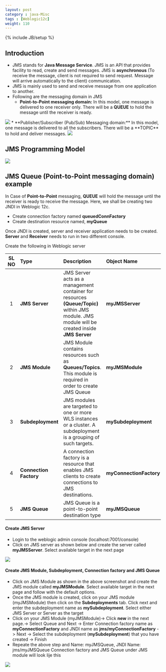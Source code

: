 ```yaml
---
layout: post
category : java-Misc
tags : [Weblogic12c]
weight: 110
---
```


{% include JB/setup %}

## Introduction


 * JMS stands for **Java Message Service**. JMS is an API that provides facility to read, create and send messages. JMS is **asynchronous** (To receive the message, client is not required to send request. Message will arrive automatically to the client) communication. 
 * JMS is mainly used to send and receive message from one application to another.
 * Following are the messaging domain in JMS
   * **Point-to-Point messaging domain:** In this model, one message is delivered to one receiver only. There will be a **QUEUE** to hold the message until the receiver is ready.
 <img src="https://cloud.githubusercontent.com/assets/11231867/8129517/97f8b2ca-1127-11e5-8cc8-490508a724d3.png"/>
   * **Publisher/Subscriber (Pub/Sub) Messaging domain:** In this model, one message is delivered to all the subscribers. There will be a **TOPIC** to hold and deliver messages.
 <img src="https://cloud.githubusercontent.com/assets/11231867/8129519/9a5422ac-1127-11e5-9ba7-c1106f4320e9.png"/>

## JMS Programming Model
<img src="https://cloud.githubusercontent.com/assets/11231867/8129596/6427c390-1128-11e5-9da5-f3f962f5f270.png"/>

## JMS Queue (Point-to-Point messaging domain) example

In Case of **Point-to-Point** messaging, **QUEUE** will hold the message until the receiver is ready to receive the message. Here, we shall be creating two JNDI in Weblogic 12c.


 * Create connection factory named **queuedConnFactory**
 * Create destination resource named, **myQueue**

Once JNDI is created, server and receiver application needs to be created. **Server** and **Receiver** needs to run in two different console.

Create the following in Weblogic server

SL NO | Type | Description | Object Name | JNDI Name
:---:|:---|:---|:---|:---
1 | **JMS Server** | JMS Server acts as a management container for resources **(Queue/Topic)** within JMS module. JMS module will be created inside **JMS Server** | **myJMSServer** | |
2 | **JMS Module** | JMS Module contains resources such as **Queues/Topics**. This module is required in order to create JMS Queue | **myJMSModule** | |
3 | **Subdeployment** | JMS modules are targeted to one or more WLS instances or a cluster. A subdeployment is a grouping of such targets. | **mySubdeployment** | |
4 | **Connection Factory** | A connection factory is a resource that enables JMS clients to create connections to JMS destinations. | **myConnectionFactory** | jms/myConnectionFactory |
5 | **JMS Queue** | JMS Queue is a point-to-point destination type | **myJMSQueue** | jms/myJMSQueue |


#### Create JMS Server


 * Login to the weblogic admin console (localhost:7001/console)
 * Click on JMS server as shown below and create the server called **myJMSServer**. Select available target in the next page
<img src="https://cloud.githubusercontent.com/assets/11231867/8130315/f161728c-112e-11e5-9ea5-4ff32071c7bf.png"/>

#### Create JMS Module, Subdeployment, Connection factory and JMS Queue


 * Click on JMS Module as shown in the above screenshot and create the JMS module called **myJMSModule**. Select available target in the next page and follow with the default options.
 * Once the JMS module is created, click on your JMS module (myJMSModule) then click on the **Subdeployments** tab. Click next and enter the subdeployment name as **mySubdeployment**. Select either JMS Server or Server as the target
 * Click on your JMS Module (myJMSModule)-> Click **new** in the next page.-> Select Queue and Next ->  Enter Connection factory name as **myConnectionFactory** and JNDI name as **jms/myConnectionFactory** -> Next -> Select the subdeployment (**mySubdeployment**) that you have created -> Finish
 * Repeate the above step and Name: myJMSQueue, JNDI Name: jms/myJMSQueue
Connection factory and JMS Queue under JMS module will look lije this
<img src="https://cloud.githubusercontent.com/assets/11231867/8130650/e71d7714-1131-11e5-8e7d-830be7f044db.png"/>




